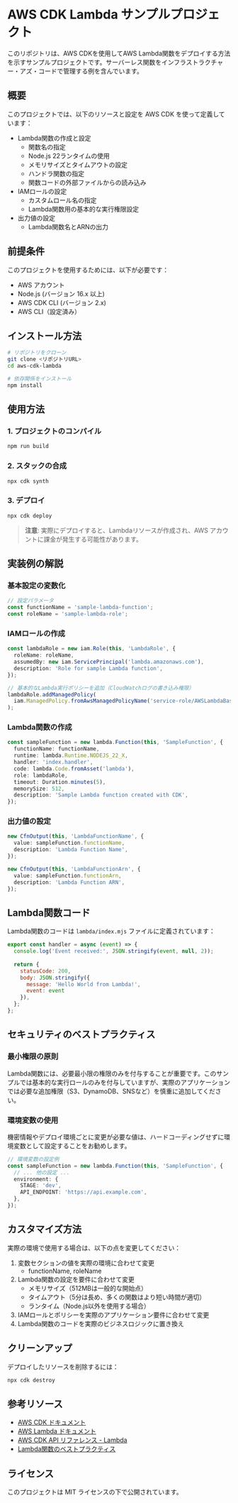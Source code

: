 # AWS CDK Lambda サンプルプロジェクト

このリポジトリは、AWS CDKを使用してAWS Lambda関数をデプロイする方法を示すサンプルプロジェクトです。サーバーレス関数をインフラストラクチャー・アズ・コードで管理する例を含んでいます。

## 概要

このプロジェクトでは、以下のリソースと設定を AWS CDK を使って定義しています：

- Lambda関数の作成と設定
  - 関数名の指定
  - Node.js 22ランタイムの使用
  - メモリサイズとタイムアウトの設定
  - ハンドラ関数の指定
  - 関数コードの外部ファイルからの読み込み
- IAMロールの設定
  - カスタムロール名の指定
  - Lambda関数用の基本的な実行権限設定
- 出力値の設定
  - Lambda関数名とARNの出力

## 前提条件

このプロジェクトを使用するためには、以下が必要です：

- AWS アカウント
- Node.js (バージョン 16.x 以上)
- AWS CDK CLI (バージョン 2.x)
- AWS CLI（設定済み）

## インストール方法

```bash
# リポジトリをクローン
git clone <リポジトリURL>
cd aws-cdk-lambda

# 依存関係をインストール
npm install
```

## 使用方法

### 1. プロジェクトのコンパイル

```bash
npm run build
```

### 2. スタックの合成

```bash
npx cdk synth
```

### 3. デプロイ

```bash
npx cdk deploy
```

> **注意**: 実際にデプロイすると、Lambdaリソースが作成され、AWS アカウントに課金が発生する可能性があります。

## 実装例の解説

### 基本設定の変数化

```typescript
// 設定パラメータ
const functionName = 'sample-lambda-function';
const roleName = 'sample-lambda-role';
```

### IAMロールの作成

```typescript
const lambdaRole = new iam.Role(this, 'LambdaRole', {
  roleName: roleName,
  assumedBy: new iam.ServicePrincipal('lambda.amazonaws.com'),
  description: 'Role for sample Lambda function',
});

// 基本的なLambda実行ポリシーを追加（CloudWatchログの書き込み権限）
lambdaRole.addManagedPolicy(
  iam.ManagedPolicy.fromAwsManagedPolicyName('service-role/AWSLambdaBasicExecutionRole')
);
```

### Lambda関数の作成

```typescript
const sampleFunction = new lambda.Function(this, 'SampleFunction', {
  functionName: functionName,
  runtime: lambda.Runtime.NODEJS_22_X,
  handler: 'index.handler',
  code: lambda.Code.fromAsset('lambda'),
  role: lambdaRole,
  timeout: Duration.minutes(5),
  memorySize: 512,
  description: 'Sample Lambda function created with CDK',
});
```

### 出力値の設定

```typescript
new CfnOutput(this, 'LambdaFunctionName', {
  value: sampleFunction.functionName,
  description: 'Lambda Function Name',
});

new CfnOutput(this, 'LambdaFunctionArn', {
  value: sampleFunction.functionArn,
  description: 'Lambda Function ARN',
});
```

## Lambda関数コード

Lambda関数のコードは `lambda/index.mjs` ファイルに定義されています：

```javascript
export const handler = async (event) => {
  console.log('Event received:', JSON.stringify(event, null, 2));
  
  return {
    statusCode: 200,
    body: JSON.stringify({
      message: 'Hello World from Lambda!',
      event: event
    }),
  };
};
```

## セキュリティのベストプラクティス

### 最小権限の原則

Lambda関数には、必要最小限の権限のみを付与することが重要です。このサンプルでは基本的な実行ロールのみを付与していますが、実際のアプリケーションでは必要な追加権限（S3、DynamoDB、SNSなど）を慎重に追加してください。

### 環境変数の使用

機密情報やデプロイ環境ごとに変更が必要な値は、ハードコーディングせずに環境変数として設定することをお勧めします。

```typescript
// 環境変数の設定例
const sampleFunction = new lambda.Function(this, 'SampleFunction', {
  // ... 他の設定 ...
  environment: {
    STAGE: 'dev',
    API_ENDPOINT: 'https://api.example.com',
  },
});
```

## カスタマイズ方法

実際の環境で使用する場合は、以下の点を変更してください：

1. 変数セクションの値を実際の環境に合わせて変更
   - functionName, roleName
2. Lambda関数の設定を要件に合わせて変更
   - メモリサイズ（512MBは一般的な開始点）
   - タイムアウト（5分は長め、多くの関数はより短い時間が適切）
   - ランタイム（Node.js以外を使用する場合）
3. IAMロールとポリシーを実際のアプリケーション要件に合わせて変更
4. Lambda関数のコードを実際のビジネスロジックに置き換え

## クリーンアップ

デプロイしたリソースを削除するには：

```bash
npx cdk destroy
```

## 参考リソース

- [AWS CDK ドキュメント](https://docs.aws.amazon.com/cdk/latest/guide/home.html)
- [AWS Lambda ドキュメント](https://docs.aws.amazon.com/lambda/latest/dg/welcome.html)
- [AWS CDK API リファレンス - Lambda](https://docs.aws.amazon.com/cdk/api/latest/docs/aws-lambda-readme.html)
- [Lambda関数のベストプラクティス](https://docs.aws.amazon.com/lambda/latest/dg/best-practices.html)

## ライセンス

このプロジェクトは MIT ライセンスの下で公開されています。
